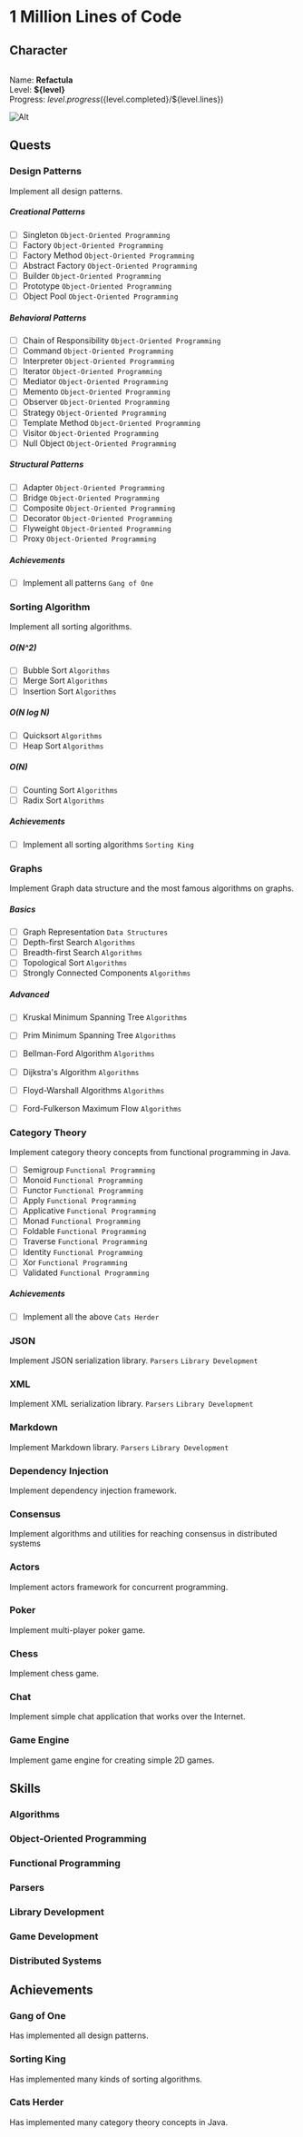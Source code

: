 # 1 Million Lines of Code


## Character

<img link="http://github.com/Refactula.png" width="200px"/>

Name: **Refactula**  
Level: **${level}**  
Progress: ${level.progress} (${level.completed}/${level.lines})

![Alt](Journey/images/progress-bar.png "Progress: ${level.progress}")


## Quests


### Design Patterns

Implement all design patterns.

##### Creational Patterns

* [ ] Singleton `Object-Oriented Programming`
* [ ] Factory `Object-Oriented Programming`
* [ ] Factory Method `Object-Oriented Programming`
* [ ] Abstract Factory `Object-Oriented Programming`
* [ ] Builder `Object-Oriented Programming`
* [ ] Prototype `Object-Oriented Programming`
* [ ] Object Pool `Object-Oriented Programming`

##### Behavioral Patterns

* [ ] Chain of Responsibility `Object-Oriented Programming`
* [ ] Command `Object-Oriented Programming`
* [ ] Interpreter `Object-Oriented Programming`
* [ ] Iterator `Object-Oriented Programming`
* [ ] Mediator `Object-Oriented Programming`
* [ ] Memento `Object-Oriented Programming`
* [ ] Observer `Object-Oriented Programming`
* [ ] Strategy `Object-Oriented Programming`
* [ ] Template Method `Object-Oriented Programming`
* [ ] Visitor `Object-Oriented Programming`
* [ ] Null Object `Object-Oriented Programming`

##### Structural Patterns

* [ ] Adapter `Object-Oriented Programming`
* [ ] Bridge `Object-Oriented Programming`
* [ ] Composite `Object-Oriented Programming`
* [ ] Decorator `Object-Oriented Programming`
* [ ] Flyweight `Object-Oriented Programming`
* [ ] Proxy `Object-Oriented Programming`

##### Achievements

* [ ] Implement all patterns `Gang of One`


### Sorting Algorithm

Implement all sorting algorithms.

##### O(N^2)

* [ ] Bubble Sort `Algorithms`
* [ ] Merge Sort `Algorithms`
* [ ] Insertion Sort `Algorithms`

##### O(N log N)

* [ ] Quicksort `Algorithms`
* [ ] Heap Sort `Algorithms`

##### O(N)

* [ ] Counting Sort `Algorithms`
* [ ] Radix Sort `Algorithms`

##### Achievements

* [ ] Implement all sorting algorithms `Sorting King`


### Graphs 

Implement Graph data structure and the most famous algorithms on graphs.

##### Basics

* [ ] Graph Representation `Data Structures`
* [ ] Depth-first Search `Algorithms`
* [ ] Breadth-first Search `Algorithms`
* [ ] Topological Sort `Algorithms`
* [ ] Strongly Connected Components `Algorithms`

##### Advanced

* [ ] Kruskal Minimum Spanning Tree `Algorithms`
* [ ] Prim Minimum Spanning Tree `Algorithms`
* [ ] Bellman-Ford Algorithm `Algorithms`
* [ ] Dijkstra's Algorithm `Algorithms`
* [ ] Floyd-Warshall Algorithms `Algorithms`
* [ ] Ford-Fulkerson Maximum Flow `Algorithms`


### Category Theory

Implement category theory concepts from functional programming in Java.

* [ ] Semigroup `Functional Programming`
* [ ] Monoid `Functional Programming`
* [ ] Functor `Functional Programming`
* [ ] Apply `Functional Programming`
* [ ] Applicative `Functional Programming`
* [ ] Monad `Functional Programming`
* [ ] Foldable `Functional Programming`
* [ ] Traverse `Functional Programming`
* [ ] Identity `Functional Programming`
* [ ] Xor `Functional Programming`
* [ ] Validated `Functional Programming`

##### Achievements

* [ ] Implement all the above `Cats Herder`


### JSON

Implement JSON serialization library. `Parsers` `Library Development`


### XML

Implement XML serialization library. `Parsers` `Library Development`


### Markdown

Implement Markdown library. `Parsers` `Library Development`


### Dependency Injection
 
Implement dependency injection framework. 


### Consensus

Implement algorithms and utilities for reaching consensus in distributed systems


### Actors

Implement actors framework for concurrent programming.


### Poker

Implement multi-player poker game.


### Chess

Implement chess game.


### Chat

Implement simple chat application that works over the Internet.


### Game Engine

Implement game engine for creating simple 2D games.



## Skills


### Algorithms


### Object-Oriented Programming


### Functional Programming


### Parsers


### Library Development


### Game Development


### Distributed Systems



## Achievements


### Gang of One

Has implemented all design patterns.


### Sorting King

Has implemented many kinds of sorting algorithms.


### Cats Herder

Has implemented many category theory concepts in Java.